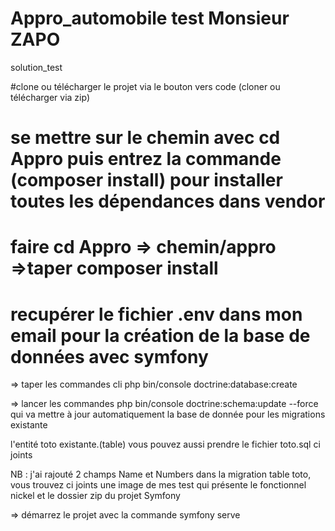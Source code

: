 # Appro_automobile  test Monsieur ZAPO 
solution_test

#clone ou télécharger le projet  via le bouton vers code (cloner ou télécharger via zip)
# se mettre sur le chemin avec cd Appro puis entrez  la commande (composer install) pour installer toutes les dépendances dans vendor
# faire cd Appro => chemin/appro =>taper composer install
# recupérer le fichier .env dans mon email pour la création de la base de données avec symfony 

=> taper  les commandes cli php bin/console doctrine:database:create

=> lancer les commandes php bin/console doctrine:schema:update --force qui va  mettre à jour automatiquement la base de donnée pour les migrations existante 

l'entité toto existante.(table) vous pouvez aussi prendre le fichier toto.sql ci joints 

NB : j'ai rajouté 2 champs Name et Numbers  dans la migration table toto, vous trouvez ci joints une image de mes test qui présente le fonctionnel nickel  et le dossier zip du projet Symfony 

=> démarrez le projet avec la commande  symfony serve
